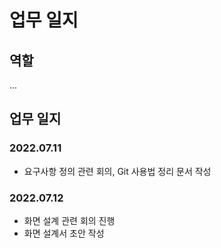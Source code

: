 # 업무 일지

## 역할
...

## 업무 일지

### 2022.07.11
- 요구사항 정의 관련 회의, Git 사용법 정리 문서 작성

### 2022.07.12
- 화면 설계 관련 회의 진행
- 화면 설계서 초안 작성